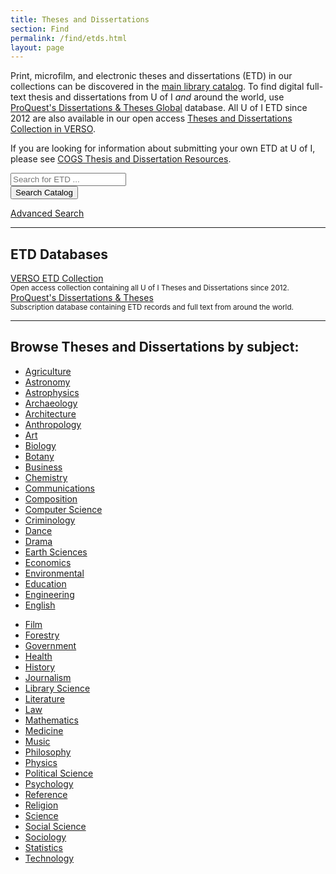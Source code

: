 ```yaml
---
title: Theses and Dissertations
section: Find
permalink: /find/etds.html
layout: page
---
```


Print, microfilm, and electronic theses and dissertations (ETD) in our collections can be discovered in the <a href="https://alliance-uidaho.primo.exlibrisgroup.com/discovery/search?pfilter=rtype,exact,dissertations,AND&tab=Everything&search_scope=DN_and_CI&vid=01ALLIANCE_UID:UID&mode=advanced">main library catalog</a>. To find digital full-text thesis and dissertations from U of I *and* around the world, use <a href="https://uidaho.idm.oclc.org/login?url=https://search.proquest.com/pqdtglobal/index?accountid=14551" target="_blank" rel="noopener">ProQuest's Dissertations & Theses Global</a> database. All U of I ETD since 2012 are also available in our open access <a href="https://verso.uidaho.edu/esploro/search/collections/UI-Theses-and-Dissertations/etds?institution=01ALLIANCE_UID" target="_blank" rel="noopener">Theses and Dissertations Collection in VERSO</a>.

If you are looking for information about submitting your own ETD at U of I, please see <a href="https://www.uidaho.edu/cogs/resources/student-resources/thesis-dissertation" target="_blank" rel="noopener">COGS Thesis and Dissertation Resources</a>.

<div class="card mb-4 searchcontainer">
    <div class="card-body">
        <script>
        function primo_search() {
            var query = document.getElementById("primo-search").value;
            window.open("https://alliance-uidaho.primo.exlibrisgroup.com/discovery/search?pfilter=rtype,exact,dissertations,AND&tab=Everything&search_scope=DN_and_CI&vid=01ALLIANCE_UID:UID&mode=advanced&query=any,contains," + encodeURIComponent(query), "_self" );
        }
        </script>
        <form class="form-row justify-content-center mt-4" role="search" onsubmit="primo_search(); return false;">
            <div class="col-10 col-md-6"><input id="primo-search" class="form-control form-control-lg mb-2" type="search" placeholder="Search for ETD ..." aria-label="Search for Dissertations and Theses"></div>
            <div class="col-10 col-md-2"><button class="btn btn-lg btn-pride-gold text-dark w-100 mb-2" type="submit"><span class="fas fa-search"></span><span class="sr-only">Search Catalog</span></button></div>
        </form>
        <div class="text-center"><a href="https://alliance-uidaho.primo.exlibrisgroup.com/discovery/search?vid=01ALLIANCE_UID:UID&mode=advanced" class="text-white">Advanced Search</a></div>
    </div>
</div>

--------

## ETD Databases 

<div class="row mb-4">
    <div class="col-md-6">
        <div class="card card-body">
            <a href="https://verso.uidaho.edu/esploro/search/collections/UI-Theses-and-Dissertations/etds?institution=01ALLIANCE_UID" class="btn btn-outline-pride-gold" target="_blank" rel="noopener">VERSO ETD Collection</a>
            <br>
            <small>Open access collection containing all U of I Theses and Dissertations since 2012.</small>
        </div>
    </div>
    <div class="col-md-6">
        <div class="card card-body">
            <a href="https://uidaho.idm.oclc.org/login?url=https://search.proquest.com/pqdtglobal/index?accountid=14551" class="btn btn-outline-pride-gold" target="_blank" rel="noopener">ProQuest's Dissertations &amp; Theses</a>
            <br>
            <small>Subscription database containing ETD records and full text from around the world.</small>
        </div>
    </div>
</div>

--------

## Browse Theses and Dissertations by subject:

<div class="row">
    <div class="col-md-6">
        <ul class="">
            <li><a href="https://alliance-uidaho.primo.exlibrisgroup.com/discovery/search?query=sub,contains,Agriculture,AND&pfilter=rtype,exact,dissertations,AND&tab=Everything&search_scope=DN_and_CI&vid=01ALLIANCE_UID:UID&mode=advanced">Agriculture</a></li>
            <li><a href="https://alliance-uidaho.primo.exlibrisgroup.com/discovery/search?query=sub,contains,Astronomy,AND&pfilter=rtype,exact,dissertations,AND&tab=Everything&search_scope=DN_and_CI&vid=01ALLIANCE_UID:UID&mode=advanced">Astronomy</a></li>
            <li><a href="https://alliance-uidaho.primo.exlibrisgroup.com/discovery/search?query=sub,contains,Astrophysics,AND&pfilter=rtype,exact,dissertations,AND&tab=Everything&search_scope=DN_and_CI&vid=01ALLIANCE_UID:UID&mode=advanced">Astrophysics</a></li>
            <li><a href="https://alliance-uidaho.primo.exlibrisgroup.com/discovery/search?query=sub,contains,Archaeology,AND&pfilter=rtype,exact,dissertations,AND&tab=Everything&search_scope=DN_and_CI&vid=01ALLIANCE_UID:UID&mode=advanced">Archaeology</a></li>
            <li><a href="https://alliance-uidaho.primo.exlibrisgroup.com/discovery/search?query=sub,contains,Architecture,AND&pfilter=rtype,exact,dissertations,AND&tab=Everything&search_scope=DN_and_CI&vid=01ALLIANCE_UID:UID&mode=advanced">Architecture</a></li>
            <li><a href="https://alliance-uidaho.primo.exlibrisgroup.com/discovery/search?query=sub,contains,Anthropology,AND&pfilter=rtype,exact,dissertations,AND&tab=Everything&search_scope=DN_and_CI&vid=01ALLIANCE_UID:UID&mode=advanced">Anthropology</a></li>
            <li><a href="https://alliance-uidaho.primo.exlibrisgroup.com/discovery/search?query=sub,contains,Art,AND&pfilter=rtype,exact,dissertations,AND&tab=Everything&search_scope=DN_and_CI&vid=01ALLIANCE_UID:UID&mode=advanced">Art</a></li>
            <li><a href="https://alliance-uidaho.primo.exlibrisgroup.com/discovery/search?query=sub,contains,Biology,AND&pfilter=rtype,exact,dissertations,AND&tab=Everything&search_scope=DN_and_CI&vid=01ALLIANCE_UID:UID&mode=advanced">Biology</a></li>
            <li><a href="https://alliance-uidaho.primo.exlibrisgroup.com/discovery/search?query=sub,contains,Botany,AND&pfilter=rtype,exact,dissertations,AND&tab=Everything&search_scope=DN_and_CI&vid=01ALLIANCE_UID:UID&mode=advanced">Botany</a></li>
            <li><a href="https://alliance-uidaho.primo.exlibrisgroup.com/discovery/search?query=sub,contains,Business,AND&pfilter=rtype,exact,dissertations,AND&tab=Everything&search_scope=DN_and_CI&vid=01ALLIANCE_UID:UID&mode=advanced">Business</a></li>
            <li><a href="https://alliance-uidaho.primo.exlibrisgroup.com/discovery/search?query=sub,contains,Chemistry,AND&pfilter=rtype,exact,dissertations,AND&tab=Everything&search_scope=DN_and_CI&vid=01ALLIANCE_UID:UID&mode=advanced">Chemistry</a></li>
            <li><a href="https://alliance-uidaho.primo.exlibrisgroup.com/discovery/search?query=sub,contains,Communications,AND&pfilter=rtype,exact,dissertations,AND&tab=Everything&search_scope=DN_and_CI&vid=01ALLIANCE_UID:UID&mode=advanced">Communications</a></li>
            <li><a href="https://alliance-uidaho.primo.exlibrisgroup.com/discovery/search?query=sub,contains,Composition,AND&pfilter=rtype,exact,dissertations,AND&tab=Everything&search_scope=DN_and_CI&vid=01ALLIANCE_UID:UID&mode=advanced">Composition</a></li>
            <li><a href="https://alliance-uidaho.primo.exlibrisgroup.com/discovery/search?query=sub,contains,Computer+Science,AND&pfilter=rtype,exact,dissertations,AND&tab=Everything&search_scope=DN_and_CI&vid=01ALLIANCE_UID:UID&mode=advanced">Computer Science</a></li>
            <li><a href="https://alliance-uidaho.primo.exlibrisgroup.com/discovery/search?query=sub,contains,Criminology,AND&pfilter=rtype,exact,dissertations,AND&tab=Everything&search_scope=DN_and_CI&vid=01ALLIANCE_UID:UID&mode=advanced">Criminology</a></li>
            <li><a href="https://alliance-uidaho.primo.exlibrisgroup.com/discovery/search?query=sub,contains,Dance,AND&pfilter=rtype,exact,dissertations,AND&tab=Everything&search_scope=DN_and_CI&vid=01ALLIANCE_UID:UID&mode=advanced">Dance</a></li>
            <li><a href="https://alliance-uidaho.primo.exlibrisgroup.com/discovery/search?query=sub,contains,Drama,AND&pfilter=rtype,exact,dissertations,AND&tab=Everything&search_scope=DN_and_CI&vid=01ALLIANCE_UID:UID&mode=advanced">Drama</a></li>
            <li><a href="https://alliance-uidaho.primo.exlibrisgroup.com/discovery/search?query=sub,contains,Earth+Sciences,AND&pfilter=rtype,exact,dissertations,AND&tab=Everything&search_scope=DN_and_CI&vid=01ALLIANCE_UID:UID&mode=advanced">Earth Sciences</a></li>
            <li><a href="https://alliance-uidaho.primo.exlibrisgroup.com/discovery/search?query=sub,contains,Economics,AND&pfilter=rtype,exact,dissertations,AND&tab=Everything&search_scope=DN_and_CI&vid=01ALLIANCE_UID:UID&mode=advanced">Economics</a></li>
            <li><a href="https://alliance-uidaho.primo.exlibrisgroup.com/discovery/search?query=sub,contains,Environmental,AND&pfilter=rtype,exact,dissertations,AND&tab=Everything&search_scope=DN_and_CI&vid=01ALLIANCE_UID:UID&mode=advanced">Environmental</a></li>
            <li><a href="https://alliance-uidaho.primo.exlibrisgroup.com/discovery/search?query=sub,contains,Education,AND&pfilter=rtype,exact,dissertations,AND&tab=Everything&search_scope=DN_and_CI&vid=01ALLIANCE_UID:UID&mode=advanced">Education</a></li>
            <li><a href="https://alliance-uidaho.primo.exlibrisgroup.com/discovery/search?query=sub,contains,Engineering,AND&pfilter=rtype,exact,dissertations,AND&tab=Everything&search_scope=DN_and_CI&vid=01ALLIANCE_UID:UID&mode=advanced">Engineering</a></li>
            <li><a href="https://alliance-uidaho.primo.exlibrisgroup.com/discovery/search?query=sub,contains,English,AND&pfilter=rtype,exact,dissertations,AND&tab=Everything&search_scope=DN_and_CI&vid=01ALLIANCE_UID:UID&mode=advanced">English</a></li>
        </ul>
    </div>
    <div class="col-md-6">
        <ul class="">
            <li><a href="https://alliance-uidaho.primo.exlibrisgroup.com/discovery/search?query=sub,contains,Film,AND&pfilter=rtype,exact,dissertations,AND&tab=Everything&search_scope=DN_and_CI&vid=01ALLIANCE_UID:UID&mode=advanced">Film</a></li>
            <li><a href="https://alliance-uidaho.primo.exlibrisgroup.com/discovery/search?query=sub,contains,Forestry,AND&pfilter=rtype,exact,dissertations,AND&tab=Everything&search_scope=DN_and_CI&vid=01ALLIANCE_UID:UID&mode=advanced">Forestry</a></li>
            <li><a href="https://alliance-uidaho.primo.exlibrisgroup.com/discovery/search?query=sub,contains,Government,AND&pfilter=rtype,exact,dissertations,AND&tab=Everything&search_scope=DN_and_CI&vid=01ALLIANCE_UID:UID&mode=advanced">Government</a></li>
            <li><a href="https://alliance-uidaho.primo.exlibrisgroup.com/discovery/search?query=sub,contains,Health,AND&pfilter=rtype,exact,dissertations,AND&tab=Everything&search_scope=DN_and_CI&vid=01ALLIANCE_UID:UID&mode=advanced">Health</a></li>
            <li><a href="https://alliance-uidaho.primo.exlibrisgroup.com/discovery/search?query=sub,contains,History,AND&pfilter=rtype,exact,dissertations,AND&tab=Everything&search_scope=DN_and_CI&vid=01ALLIANCE_UID:UID&mode=advanced">History</a></li>
            <li><a href="https://alliance-uidaho.primo.exlibrisgroup.com/discovery/search?query=sub,contains,Journalism,AND&pfilter=rtype,exact,dissertations,AND&tab=Everything&search_scope=DN_and_CI&vid=01ALLIANCE_UID:UID&mode=advanced">Journalism</a></li>
            <li><a href="https://alliance-uidaho.primo.exlibrisgroup.com/discovery/search?query=sub,contains,Library+Science,AND&pfilter=rtype,exact,dissertations,AND&tab=Everything&search_scope=DN_and_CI&vid=01ALLIANCE_UID:UID&mode=advanced">Library Science</a></li>
            <li><a href="https://alliance-uidaho.primo.exlibrisgroup.com/discovery/search?query=sub,contains,Literature,AND&pfilter=rtype,exact,dissertations,AND&tab=Everything&search_scope=DN_and_CI&vid=01ALLIANCE_UID:UID&mode=advanced">Literature</a></li>
            <li><a href="https://alliance-uidaho.primo.exlibrisgroup.com/discovery/search?query=sub,contains,Law,AND&pfilter=rtype,exact,dissertations,AND&tab=Everything&search_scope=DN_and_CI&vid=01ALLIANCE_UID:UID&mode=advanced">Law</a></li>
            <li><a href="https://alliance-uidaho.primo.exlibrisgroup.com/discovery/search?query=sub,contains,Mathematics,AND&pfilter=rtype,exact,dissertations,AND&tab=Everything&search_scope=DN_and_CI&vid=01ALLIANCE_UID:UID&mode=advanced">Mathematics</a></li>
            <li><a href="https://alliance-uidaho.primo.exlibrisgroup.com/discovery/search?query=sub,contains,Medicine,AND&pfilter=rtype,exact,dissertations,AND&tab=Everything&search_scope=DN_and_CI&vid=01ALLIANCE_UID:UID&mode=advanced">Medicine</a></li>
            <li><a href="https://alliance-uidaho.primo.exlibrisgroup.com/discovery/search?query=sub,contains,Music,AND&pfilter=rtype,exact,dissertations,AND&tab=Everything&search_scope=DN_and_CI&vid=01ALLIANCE_UID:UID&mode=advanced">Music</a></li>
            <li><a href="https://alliance-uidaho.primo.exlibrisgroup.com/discovery/search?query=sub,contains,Philosophy,AND&pfilter=rtype,exact,dissertations,AND&tab=Everything&search_scope=DN_and_CI&vid=01ALLIANCE_UID:UID&mode=advanced">Philosophy</a></li>
            <li><a href="https://alliance-uidaho.primo.exlibrisgroup.com/discovery/search?query=sub,contains,Physics,AND&pfilter=rtype,exact,dissertations,AND&tab=Everything&search_scope=DN_and_CI&vid=01ALLIANCE_UID:UID&mode=advanced">Physics</a></li>
            <li><a href="https://alliance-uidaho.primo.exlibrisgroup.com/discovery/search?query=sub,contains,Political+Science,AND&pfilter=rtype,exact,dissertations,AND&tab=Everything&search_scope=DN_and_CI&vid=01ALLIANCE_UID:UID&mode=advanced">Political Science</a></li>
            <li><a href="https://alliance-uidaho.primo.exlibrisgroup.com/discovery/search?query=sub,contains,Psychology,AND&pfilter=rtype,exact,dissertations,AND&tab=Everything&search_scope=DN_and_CI&vid=01ALLIANCE_UID:UID&mode=advanced">Psychology</a></li>
            <li><a href="https://alliance-uidaho.primo.exlibrisgroup.com/discovery/search?query=sub,contains,Reference,AND&pfilter=rtype,exact,dissertations,AND&tab=Everything&search_scope=DN_and_CI&vid=01ALLIANCE_UID:UID&mode=advanced">Reference</a></li>
            <li><a href="https://alliance-uidaho.primo.exlibrisgroup.com/discovery/search?query=sub,contains,Religion,AND&pfilter=rtype,exact,dissertations,AND&tab=Everything&search_scope=DN_and_CI&vid=01ALLIANCE_UID:UID&mode=advanced">Religion</a></li>
            <li><a href="https://alliance-uidaho.primo.exlibrisgroup.com/discovery/search?query=sub,contains,Science,AND&pfilter=rtype,exact,dissertations,AND&tab=Everything&search_scope=DN_and_CI&vid=01ALLIANCE_UID:UID&mode=advanced">Science</a></li>
            <li><a href="https://alliance-uidaho.primo.exlibrisgroup.com/discovery/search?query=sub,contains,Social+Science,AND&pfilter=rtype,exact,dissertations,AND&tab=Everything&search_scope=DN_and_CI&vid=01ALLIANCE_UID:UID&mode=advanced">Social Science</a></li>
            <li><a href="https://alliance-uidaho.primo.exlibrisgroup.com/discovery/search?query=sub,contains,Sociology,AND&pfilter=rtype,exact,dissertations,AND&tab=Everything&search_scope=DN_and_CI&vid=01ALLIANCE_UID:UID&mode=advanced">Sociology</a></li>
            <li><a href="https://alliance-uidaho.primo.exlibrisgroup.com/discovery/search?query=sub,contains,Statistics,AND&pfilter=rtype,exact,dissertations,AND&tab=Everything&search_scope=DN_and_CI&vid=01ALLIANCE_UID:UID&mode=advanced">Statistics</a></li>
            <li><a href="https://alliance-uidaho.primo.exlibrisgroup.com/discovery/search?query=sub,contains,Technology,AND&pfilter=rtype,exact,dissertations,AND&tab=Everything&search_scope=DN_and_CI&vid=01ALLIANCE_UID:UID&mode=advanced">Technology</a></li>
        </ul>
    </div>
</div>
